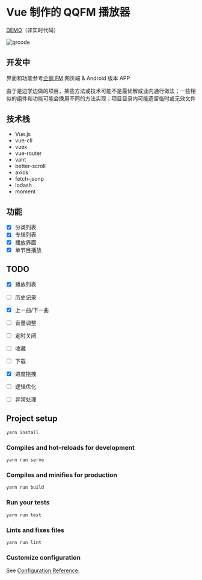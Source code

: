# Vue 制作的 QQFM 播放器

[DEMO](https://journey-ad.github.io/qqfm-vue)（非实时代码）

![qrcode](https://api.imjad.cn/qrcode/?text=https%3A%2F%2Fjourney-ad.github.io%2Fqqfm-vue&size=200&level=H)

## 开发中
界面和功能参考[企鹅 FM](https://fm.qq.com) 网页端 & Android 版本 APP

由于是边学边做的项目，某些方法或技术可能不是最优解或业内通行做法；一些相似的组件和功能可能会换用不同的方法实现；项目目录内可能遗留临时或无效文件

## 技术栈
- Vue.js
- vue-cli
- vuex
- vue-router
- vant
- better-scroll
- axios
- fetch-jsonp
- lodash
- moment

## 功能

- [x] 分类列表
- [x] 专辑列表
- [x] 播放界面
- [x] 单节目播放

## TODO
- [x] 播放列表
- [ ] 历史记录
- [x] 上一曲/下一曲
- [ ] 音量调整
- [ ] 定时关闭
- [ ] 收藏
- [ ] 下载
- [x] 进度拖拽
- [ ] 逻辑优化
- [ ] 异常处理


## Project setup
```
yarn install
```

### Compiles and hot-reloads for development
```
yarn run serve
```

### Compiles and minifies for production
```
yarn run build
```

### Run your tests
```
yarn run test
```

### Lints and fixes files
```
yarn run lint
```

### Customize configuration
See [Configuration Reference](https://cli.vuejs.org/config/).
